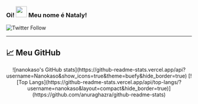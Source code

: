 ### Oi! <img src="https://raw.githubusercontent.com/MartinHeinz/MartinHeinz/master/wave.gif" width="30px"> Meu nome é Nataly!

![Twitter Follow](https://img.shields.io/twitter/url?label=%40NanokasoGongon&logoColor=%23c80cf7&url=https%3A%2F%2Ftwitter.com%2Fnanokasogongon)

---

## &#x1f4c8; Meu GitHub

<div style="text-align:center">
  <p>
    ![nanokaso's GitHub stats](https://github-readme-stats.vercel.app/api?username=Nanokaso&show_icons=true&theme=buefy&hide_border=true)
    [![Top Langs](https://github-readme-stats.vercel.app/api/top-langs/?username=nanokaso&layout=compact&hide_border=true)](https://github.com/anuraghazra/github-readme-stats)
  </p>
</div>




<!--
**Nanokaso/Nanokaso** is a ✨ _special_ ✨ repository because its `README.md` (this file) appears on your GitHub profile.

Here are some ideas to get you started:

- 🔭 I’m currently working on ...
- 🌱 I’m currently learning ...
- 👯 I’m looking to collaborate on ...
- 🤔 I’m looking for help with ...
- 💬 Ask me about ...
- 📫 How to reach me: ...
- 😄 Pronouns: ...
- ⚡ Fun fact: ...
-->
